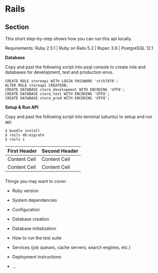 # Rails

## Section
This short step-by-step shows how you can run this api locally.

Requirements: Ruby 2.5.1 | Ruby on Rails 5.2 | Rspec 3.9 | PostgreSQL 12.1

**Database**

Copy and past the following script into psql console to create role and databases for development, test and production envs.

```
CREATE ROLE storeapi WITH LOGIN PASSWORD 'sttk7878';
ALTER ROLE storeapi CREATEDB;
CREATE DATABASE store_development WITH ENCODING 'UTF8';
CREATE DATABASE store_test WITH ENCODING 'UTF8';
CREATE DATABASE store_prod WITH ENCODING 'UTF8';
```

**Setup & Run API**

Copy and past the following script into terminal (ubuntu) to setup and run api.


``` 
$ bundle install
$ rails db:migrate
$ rails s  
``` 


| First Header  | Second Header |
| ------------- | ------------- |
| Content Cell  | Content Cell  |
| Content Cell  | Content Cell  |


###
Things you may want to cover:

* Ruby version

* System dependencies

* Configuration

* Database creation

* Database initialization

* How to run the test suite

* Services (job queues, cache servers, search engines, etc.)

* Deployment instructions

* ...
